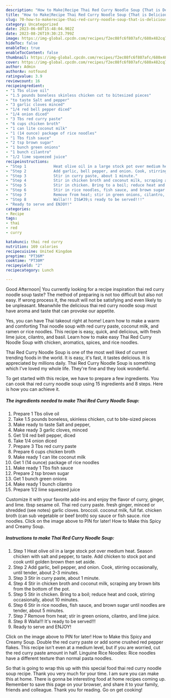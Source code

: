 ```yaml
---
description: "How to Make|Recipe Thai Red Curry Noodle Soup {That is Delicious"
title: "How to Make|Recipe Thai Red Curry Noodle Soup {That is Delicious"
slug: 70-how-to-makerecipe-thai-red-curry-noodle-soup-that-is-delicious
category: Uncategorized
date: 2023-06-08T15:48:04.902Z
date: 2023-08-26T19:30:23.799Z
image: https://img-global.cpcdn.com/recipes/f2ec08fc6f807afc/680x482cq70/thai-red-curry-noodle-soup-recipe-main-photo.jpg
hideToc: false
enableToc: true
enableTocContent: false
thumbnail: https://img-global.cpcdn.com/recipes/f2ec08fc6f807afc/680x482cq70/thai-red-curry-noodle-soup-recipe-main-photo.jpg
cover: https://img-global.cpcdn.com/recipes/f2ec08fc6f807afc/680x482cq70/thai-red-curry-noodle-soup-recipe-main-photo.jpg
author: Admin
authorAv: notfound
ratingvalue: 3.9
reviewcount: 16
recipeingredient:
- "1 Tbs olive oil"
- "1.5 pounds boneless skinless chicken cut to bitesized pieces"
- "to taste Salt and pepper"
- "3 garlic cloves minced"
- "1/4 red bell pepper diced"
- "1/4 onion diced"
- "3 Tbs red curry paste"
- "6 cups chicken broth"
- "1 can lite coconut milk"
- "1 (14 ounce) package of rice noodles"
- "1 Tbs fish sauce"
- "2 tsp brown sugar"
- "1 bunch green onions"
- "1 bunch cilantro"
- "1/2 lime squeezed juice"
recipeinstructions:
- "Step 1            Heat olive oil in a large stock pot over medium heat. Season chicken with salt and pepper, to taste. Add chicken to stock pot and cook until golden brown then set aside."
- "Step 2            Add garlic, bell pepper, and onion. Cook, stirring occasionally, until tender, about 2-3 minutes."
- "Step 3            Stir in curry paste, about 1 minute."
- "Step 4            Stir in chicken broth and coconut milk, scraping any brown bits from the bottom of the pot."
- "Step 5            Stir in chicken. Bring to a boil; reduce heat and cook, stirring occasionally, about 10 minutes."
- "Step 6            Stir in rice noodles, fish sauce, and brown sugar until noodles are tender, about 5 minutes."
- "Step 7            Remove from heat; stir in green onions, cilantro, and lime juice."
- "Step 8            Walla!!! It&#39;s ready to be served!!!"
- "Ready to serve and ENJOY!"
categories:
- Recipe
tags:
- thai
- red
- curry

katakunci: thai red curry 
nutrition: 169 calories
recipecuisine: United Kingdom
preptime: "PT36M"
cooktime: "PT30M"
recipeyield: "2"
recipecategory: Lunch

---
```



Good Afternoon| You currently looking for a recipe inspiration thai red curry noodle soup taste? The method of preparing is not too difficult but also not easy. If wrong process it, the result will not be satisfying and even likely to be unpleasant. Meanwhile the delicious thai red curry noodle soup must have aroma and taste that can provoke our appetite.





Yes, you can have Thai takeout right at home! Learn how to make a warm and comforting Thai noodle soup with red curry paste, coconut milk, and ramen or rice noodles. This recipe is easy, quick, and delicious, with fresh lime juice, cilantro, and basil. Learn how to make easy Thai Red Curry Noodle Soup with chicken, aromatics, spices, and rice noodles.

Thai Red Curry Noodle Soup is one of the most well liked of current trending foods in the world. It is easy, it's fast, it tastes delicious. It is appreciated by millions daily. Thai Red Curry Noodle Soup is something which I've loved my whole life. They're fine and they look wonderful.


To get started with this recipe, we have to prepare a few ingredients. You can cook thai red curry noodle soup using 15 ingredients and 8 steps. Here is how you can achieve it.

<!--inarticleads1-->

##### The ingredients needed to make Thai Red Curry Noodle Soup:

1. Prepare 1 Tbs olive oil
1. Take 1.5 pounds boneless, skinless chicken, cut to bite-sized pieces
1. Make ready to taste Salt and pepper,
1. Make ready 3 garlic cloves, minced
1. Get 1/4 red bell pepper, diced
1. Take 1/4 onion diced
1. Prepare 3 Tbs red curry paste
1. Prepare 6 cups chicken broth
1. Make ready 1 can lite coconut milk
1. Get 1 (14 ounce) package of rice noodles
1. Make ready 1 Tbs fish sauce
1. Prepare 2 tsp brown sugar
1. Get 1 bunch green onions
1. Make ready 1 bunch cilantro
1. Prepare 1/2 lime squeezed juice


Customize it with your favorite add-ins and enjoy the flavor of curry, ginger, and lime. tbsp sesame oil. Thai red curry paste. fresh ginger, minced or shredded (see notes) garlic cloves. broccoli. coconut milk, full fat. chicken broth (can sub vegetable or beef broth) soy sauce or fish sauce. rice noodles. Click on the image above to PIN for later! How to Make this Spicy and Creamy Soup. 

<!--inarticleads2-->

##### Instructions to make Thai Red Curry Noodle Soup:

1. Step 1            Heat olive oil in a large stock pot over medium heat. Season chicken with salt and pepper, to taste. Add chicken to stock pot and cook until golden brown then set aside.
1. Step 2            Add garlic, bell pepper, and onion. Cook, stirring occasionally, until tender, about 2-3 minutes.
1. Step 3            Stir in curry paste, about 1 minute.
1. Step 4            Stir in chicken broth and coconut milk, scraping any brown bits from the bottom of the pot.
1. Step 5            Stir in chicken. Bring to a boil; reduce heat and cook, stirring occasionally, about 10 minutes.
1. Step 6            Stir in rice noodles, fish sauce, and brown sugar until noodles are tender, about 5 minutes.
1. Step 7            Remove from heat; stir in green onions, cilantro, and lime juice.
1. Step 8            Walla!!! It&#39;s ready to be served!!!
1. Ready to serve and ENJOY!

Click on the image above to PIN for later! How to Make this Spicy and Creamy Soup. Double the red curry paste or add some crushed red pepper flakes. This recipe isn&#39;t even at a medium level, but if you are worried, cut the red curry paste amount in half. Linguine Rice Noodles: Rice noodles have a different texture than normal pasta noodles. 

So that is going to wrap this up with this special food thai red curry noodle soup recipe. Thank you very much for your time. I am sure you can make this at home. There is gonna be interesting food at home recipes coming up. Remember to save this page on your browser, and share it to your family, friends and colleague. Thank you for reading. Go on get cooking!
